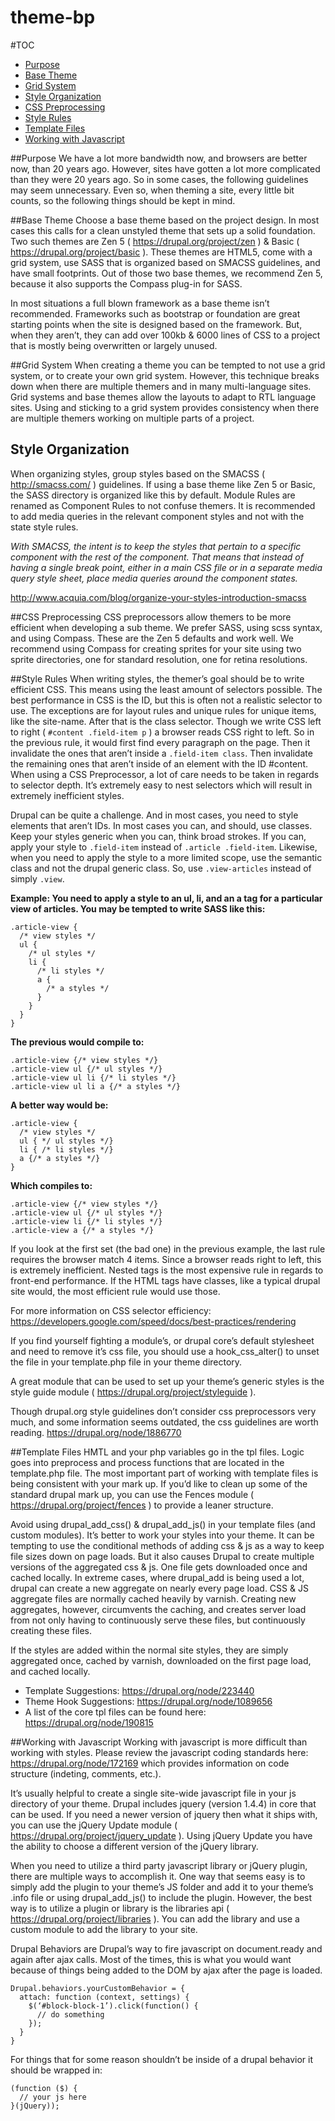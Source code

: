 theme-bp
========

#TOC
- [Purpose](http://github.com/torq/theme-bp#purpose)
- [Base Theme](http://github.com/torq/theme-bp#base-theme)
- [Grid System](http://github.com/torq/theme-bp#grid-system)
- [Style Organization](http://github.com/torq/theme-bp#style-organization)
- [CSS Preprocessing](http://github.com/torq/theme-bp#css-preprocessing)
- [Style Rules](http://github.com/torq/theme-bp#style-rules)
- [Template Files](http://github.com/torq/theme-bp#template-files)
- [Working with Javascript](http://github.com/torq/theme-bp#working-with-javascript)

##Purpose
We have a lot more bandwidth now, and browsers are better now, than 20 years ago. However, sites have gotten a lot more complicated than they were 20 years ago. So in some cases, the following guidelines may seem unnecessary. Even so, when theming a site, every little bit counts, so the following things should be kept in mind.

##Base Theme
Choose a base theme based on the project design. In most cases this calls for a clean unstyled theme that sets up a solid foundation. Two such themes are Zen 5 ( https://drupal.org/project/zen ) & Basic ( https://drupal.org/project/basic ). These themes are HTML5, come with a grid system, use SASS that is organized based on SMACSS guidelines, and have small footprints. Out of those two base themes, we recommend Zen 5, because it also supports the Compass plug-in for SASS.

In most situations a full blown framework as a base theme isn’t recommended. Frameworks such as bootstrap or foundation are great starting points when the site is designed based on the framework. But, when they aren’t, they can add over 100kb & 6000 lines of CSS to a project that is mostly being overwritten or largely unused.

##Grid System
When creating a theme you can be tempted to not use a grid system, or to create your own grid system. However, this technique breaks down when there are multiple themers and in many multi-language sites. Grid systems and base themes allow the layouts to adapt to RTL language sites. Using and sticking to a grid system provides consistency when there are multiple themers working on multiple parts of a project.

## Style Organization
When organizing styles, group styles based on the SMACSS ( http://smacss.com/ ) guidelines. If using a base theme like Zen 5 or Basic, the SASS directory is organized like this by default. Module Rules are renamed as Component Rules to not confuse themers. It is recommended to add media queries in the relevant component styles and not with the state style rules.

*With SMACSS, the intent is to keep the styles that pertain to a specific component with the rest of the component. That means that instead of having a single break point, either in a main CSS file or in a separate media query style sheet, place media queries around the component states.*

http://www.acquia.com/blog/organize-your-styles-introduction-smacss

##CSS Preprocessing
CSS preprocessors allow themers to be more efficient when developing a sub theme. We prefer SASS, using scss syntax, and using Compass. These are the Zen 5 defaults and work well. We recommend using Compass for creating sprites for your site using two sprite directories, one for standard resolution, one for retina resolutions.

##Style Rules
When writing styles, the themer’s goal should be to write efficient CSS. This means using the least amount of selectors possible. The best performance in CSS is the ID, but this is often not a realistic selector to use. The exceptions are for layout rules and unique rules for unique items, like the site-name. After that is the class selector. Though we write CSS left to right ( `#content .field-item p` ) a browser reads CSS right to left. So in the previous rule, it would first find every paragraph on the page. Then it invalidate the ones that aren’t inside a `.field-item class`. Then invalidate the remaining ones that aren’t inside of an element with the ID #content. When using a CSS Preprocessor, a lot of care needs to be taken in regards to selector depth. It’s extremely easy to nest selectors which will result in extremely inefficient styles.

Drupal can be quite a challenge. And in most cases, you need to style elements that aren’t IDs. In most cases you can, and should, use classes. Keep your styles generic when you can, think broad strokes. If you can, apply your style to `.field-item` instead of `.article .field-item`. Likewise, when you need to apply the style to a more limited scope, use the semantic class and not the drupal generic class. So, use `.view-articles` instead of simply `.view`.

**Example: You need to apply a style to an ul, li, and an a tag for a particular view of articles. You may be tempted to write SASS like this:**

```
.article-view {
  /* view styles */
  ul {
    /* ul styles */
    li {
      /* li styles */
      a {
        /* a styles */
      }
    }
  }
}
```
**The previous would compile to:**
```
.article-view {/* view styles */}
.article-view ul {/* ul styles */}
.article-view ul li {/* li styles */}
.article-view ul li a {/* a styles */}
```
**A better way would be:**
```
.article-view {
  /* view styles */
  ul { */ ul styles */}
  li { /* li styles */}
  a {/* a styles */}
}
```
**Which compiles to:**
```
.article-view {/* view styles */}
.article-view ul {/* ul styles */}
.article-view li {/* li styles */}
.article-view a {/* a styles */}
```
If you look at the first set (the bad one) in the previous example, the last rule requires the browser match 4 items. Since a browser reads right to left, this is extremely inefficient. Nested tags is the most expensive rule in regards to front-end performance. If the HTML tags have classes, like a typical drupal site would, the most efficient rule would use those.

For more information on CSS selector efficiency: https://developers.google.com/speed/docs/best-practices/rendering

If you find yourself fighting a module’s, or drupal core’s default stylesheet and need to remove it’s css file, you should use a hook_css_alter() to unset the file in your template.php file in your theme directory.

A great module that can be used to set up your theme’s generic styles is the style guide module ( https://drupal.org/project/styleguide ).

Though drupal.org style guidelines don’t consider css preprocessors very much, and some information seems outdated, the css guidelines are worth reading. https://drupal.org/node/1886770

##Template Files
HMTL and your php variables go in the tpl files. Logic goes into preprocess and process functions that are located in the template.php file. The most important part of working with template files is being consistent with your mark up. If you’d like to clean up some of the standard drupal mark up, you can use the Fences module ( https://drupal.org/project/fences ) to provide a leaner structure.

Avoid using drupal_add_css() & drupal_add_js() in your template files (and custom modules). It’s better to work your styles into your theme. It can be tempting to use the conditional methods of adding css & js as a way to keep file sizes down on page loads. But it also causes Drupal to create multiple versions of the aggregated css & js. One file gets downloaded once and cached locally. In extreme cases, where drupal_add is being used a lot, drupal can create a new aggregate on nearly every page load. CSS & JS aggregate files are normally cached heavily by varnish. Creating new aggregates, however, circumvents the caching, and creates server load from not only having to continuously serve these files, but continuously creating these files.

If the styles are added within the normal site styles, they are simply aggregated once, cached by varnish, downloaded on the first page load, and cached locally.
- Template Suggestions: https://drupal.org/node/223440
- Theme Hook Suggestions: https://drupal.org/node/1089656
- A list of the core tpl files can be found here: https://drupal.org/node/190815

##Working with Javascript
Working with javascript is more difficult than working with styles. Please review the javascript coding standards here: https://drupal.org/node/172169 which provides information on code structure (indeting, comments, etc.).

It’s usually helpful to create a single site-wide javascript file in your js directory of your theme. Drupal includes jquery (version 1.4.4) in core that can be used. If you need a newer version of jquery then what it ships with, you can use the jQuery Update module ( https://drupal.org/project/jquery_update ). Using jQuery Update you have the ability to choose a different version of the jQuery library.

When you need to utilize a third party javascript library or jQuery plugin, there are multiple ways to accomplish it. One way that seems easy is to simply add the plugin to your theme’s JS folder and add it to your theme’s .info file or using drupal_add_js() to include the plugin. However, the best way is to utilize a plugin or library is the libraries api ( https://drupal.org/project/libraries ). You can add the library and use a custom module to add the library to your site.

Drupal Behaviors are Drupal’s way to fire javascript on document.ready and again after ajax calls. Most of the times, this is what you would want because of things being added to the DOM by ajax after the page is loaded.
```
Drupal.behaviors.yourCustomBehavior = {
  attach: function (context, settings) {
    $(‘#block-block-1’).click(function() {
      // do something
    });
  }
}
```
For things that for some reason shouldn’t be inside of a drupal behavior it should be wrapped in:
```
(function ($) {
  // your js here
}(jQuery));
```
